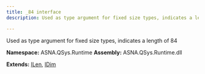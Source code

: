 ```yaml
---
title: _84 interface
description: Used as type argument for fixed size types, indicates a length of 84 

---
```


Used as type argument for fixed size types, indicates a length of 84 

**Namespace:** ASNA.QSys.Runtime
**Assembly:** ASNA.QSys.Runtime.dll

**Extends:** [ILen](/reference/runtime/qsys-runtime/i-len.html), [IDim](/reference/runtime/qsys-runtime/i-dim.html)
<br>
<br>

